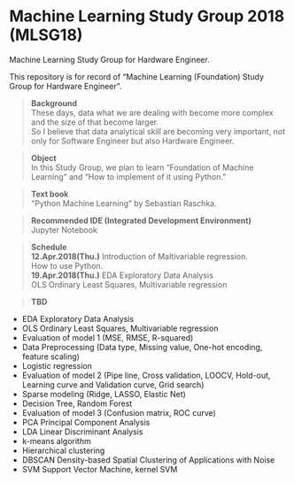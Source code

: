 # Machine Learning Study Group 2018 (MLSG18)
Machine Learning Study Group for Hardware Engineer.  
  
This repository is for record of “Machine Learning (Foundation) Study Group for Hardware Engineer”.  

>**Background**  
These days, data what we are dealing with become more complex and the size of that become larger.  
So I believe that data analytical skill are becoming very important, not only for Software Engineer but also Hardware Engineer.  

>**Object**  
In this Study Group, we plan to learn “Foundation of Machine Learning” and “How to implement of it using Python.”  

>**Text book**  
“Python Machine Learning” by Sebastian Raschka.  

>**Recommended IDE (Integrated Development Environment)**  
Jupyter Notebook  
  
>**Schedule**  
>**12.Apr.2018(Thu.)**
Introduction of Maltivariable regression.  
How to use Python.  
>**19.Apr.2018(Thu.)**
EDA Exploratory Data Analysis  
OLS Ordinary Least Squares, Multivariable regression 
  
>**TBD**  
- EDA Exploratory Data Analysis  
- OLS Ordinary Least Squares, Multivariable regression  
- Evaluation of model 1 (MSE, RMSE, R-squared)  
- Data Preprocessing (Data type, Missing value, One-hot encoding, feature scaling)  
- Logistic regression 
- Evaluation of model 2 (Pipe line, Cross validation, LOOCV, Hold-out, Learning curve and Validation curve, Grid search)    
- Sparse modeling (Ridge, LASSO, Elastic Net)  
- Decision Tree, Random Forest  
- Evaluation of model 3 (Confusion matrix, ROC curve)  
- PCA Principal Component Analysis  
- LDA Linear Discriminant Analysis  
- k-means algorithm  
- Hierarchical clustering  
- DBSCAN Density-based Spatial Clustering of Applications with Noise
- SVM Support Vector Machine, kernel SVM

